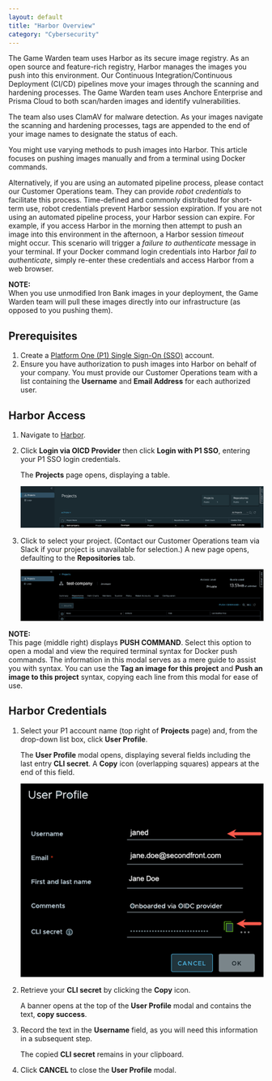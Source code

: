 ```yaml
---
layout: default
title: "Harbor Overview"
category: "Cybersecurity"
---
```

The Game Warden team uses Harbor as its secure image registry. As an open source and feature-rich registry, Harbor manages the images you push into this environment. Our Continuous Integration/Continuous Deployment (CI/CD) pipelines move your images through the scanning and hardening processes. The Game Warden team uses Anchore Enterprise and Prisma Cloud to both scan/harden images and identify vulnerabilities.

The team also uses ClamAV for malware detection. As your images navigate the scanning and hardening processes, tags are appended to the end of your image names to designate the status of each.

You might use varying methods to push images into Harbor. This article focuses on pushing images manually and from a terminal using Docker commands.

Alternatively, if you are using an automated pipeline process, please contact our Customer Operations team. They can provide *robot credentials* to facilitate this process. Time-defined and commonly distributed for short-term use, robot credentials prevent Harbor session expiration. If you are not using an automated pipeline process, your Harbor session can expire. For example, if you access Harbor in the morning then attempt to push an image into this environment in the afternoon, a Harbor session *timeout* might occur. This scenario will trigger a *failure to authenticate* message in your terminal. If your Docker command login credentials into Harbor *fail to authenticate*, simply re-enter these credentials and access Harbor from a web browser.

**NOTE:** <br/>
When you use unmodified Iron Bank images in your deployment, the Game Warden team will pull these images directly into our infrastructure (as opposed to you pushing them).

## Prerequisites
1.	Create a [Platform One (P1) Single Sign-On (SSO)](https://helpcenter.gamewarden.io/integrations-access/platform_one/) account.
1.	Ensure you have authorization to push images into Harbor on behalf of your company. You must provide our Customer Operations team with a list containing the **Username** and **Email Address** for each authorized user.

## Harbor Access
1.	Navigate to [Harbor](https://registry.gamewarden.io/account/sign-in?redirect_url=%2Fharbor%2Fprojects).
1.	Click **Login via OICD Provider** then click **Login with P1 SSO**, entering your P1 SSO login credentials.

     The **Projects** page opens, displaying a table.
   
     ![Harbor](/img/harbor1.png)
  
1. Click to select your project. (Contact our Customer Operations team via Slack if your project is unavailable for selection.)
   A new page opens, defaulting to the **Repositories** tab.

   ![Harbor](/img/harbor2.png)

**NOTE:** <br/>
This page (middle right) displays **PUSH COMMAND**. Select this option to open a modal and view the required terminal syntax for Docker push commands. The information in this modal serves as a mere guide to assist you with syntax. You can use the **Tag an image for this project** and **Push an image to this project** syntax, copying each line from this modal for ease of use.

## Harbor Credentials
1. Select your P1 account name (top right of **Projects** page) and, from the drop-down list box, click **User Profile**.

   The **User Profile** modal opens, displaying several fields including the last entry **CLI secret**. A **Copy** icon (overlapping squares) appears at the end of this field.

   ![Harbor](/img/harbor3.png)

1. Retrieve your **CLI secret** by clicking the **Copy** icon.

   A banner opens at the top of the **User Profile** modal and contains the text, **copy success**.
1. Record the text in the **Username** field, as you will need this information in a subsequent step.

   The copied **CLI secret** remains in your clipboard.
1. Click **CANCEL** to close the **User Profile** modal.




